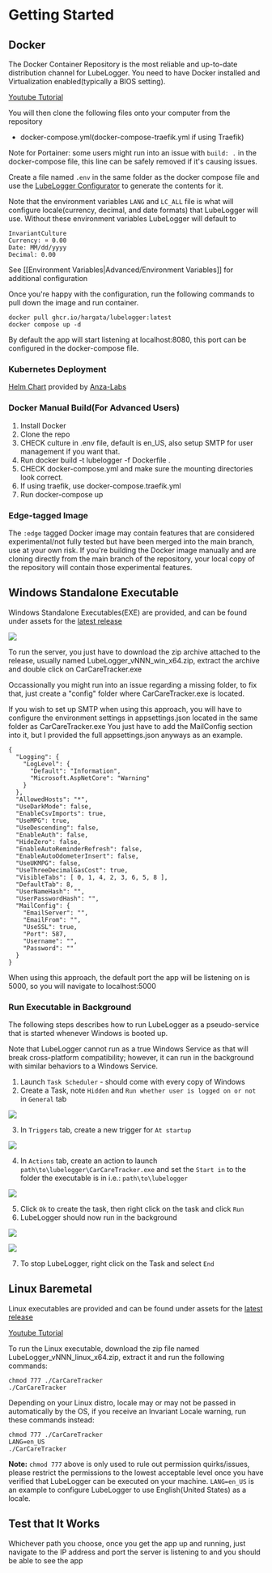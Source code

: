 # Getting Started
## Docker
The Docker Container Repository is the most reliable and up-to-date distribution channel for LubeLogger.
You need to have Docker installed and Virtualization enabled(typically a BIOS setting).

[Youtube Tutorial](https://www.youtube.com/playlist?list=PL2aZOA2wNP8tn-Py-XTF-B6nfx8l-4SwA)

You will then clone the following files onto your computer from the repository 
- docker-compose.yml(docker-compose-traefik.yml if using Traefik)

Note for Portainer: some users might run into an issue with `build: .` in the docker-compose file, this line can be safely removed if it's causing issues.

Create a file named `.env` in the same folder as the docker compose file and use the [LubeLogger Configurator](https://lubelogger.com/configure) to generate the contents for it.

Note that the environment variables `LANG` and `LC_ALL` file is what will configure locale(currency, decimal, and date formats) that LubeLogger will use. Without these environment variables LubeLogger will default to 

```
InvariantCulture
Currency: ¤ 0.00
Date: MM/dd/yyyy
Decimal: 0.00
````

See [[Environment Variables|Advanced/Environment Variables]] for additional configuration

Once you're happy with the configuration, run the following commands to pull down the image and run container.
```
docker pull ghcr.io/hargata/lubelogger:latest
docker compose up -d
```
By default the app will start listening at localhost:8080, this port can be configured in the docker-compose file.

### Kubernetes Deployment
[Helm Chart](https://artifacthub.io/packages/helm/anza-labs/lubelogger) provided by [Anza-Labs](https://github.com/anza-labs)

### Docker Manual Build(For Advanced Users)
1. Install Docker
2. Clone the repo
3. CHECK culture in .env file, default is en_US, also setup SMTP for user management if you want that.
4. Run docker build -t lubelogger -f Dockerfile .
5. CHECK docker-compose.yml and make sure the mounting directories look correct.
6. If using traefik, use docker-compose.traefik.yml
7. Run docker-compose up

### Edge-tagged Image
The `:edge` tagged Docker image may contain features that are considered experimental/not fully tested but have been merged into the main branch, use at your own risk. If you're building the Docker image manually and are cloning directly from the main branch of the repository, your local copy of the repository will contain those experimental features.

## Windows Standalone Executable
Windows Standalone Executables(EXE) are provided, and can be found under assets for the [latest release](https://github.com/hargata/lubelog/releases/latest)

![](/Installation/Getting%20Started/a/image-1727553838581.png)

To run the server, you just have to download the zip archive attached to the release, usually named LubeLogger_vNNN_win_x64.zip, extract the archive and double click on CarCareTracker.exe

Occassionally you might run into an issue regarding a missing folder, to fix that, just create a "config" folder where CarCareTracker.exe is located.

If you wish to set up SMTP when using this approach, you will have to configure the environment settings in appsettings.json located in the same folder as CarCareTracker.exe
You just have to add the MailConfig section into it, but I provided the full appsettings.json anyways as an example.
```
{
  "Logging": {
    "LogLevel": {
      "Default": "Information",
      "Microsoft.AspNetCore": "Warning"
    }
  },
  "AllowedHosts": "*",
  "UseDarkMode": false,
  "EnableCsvImports": true,
  "UseMPG": true,
  "UseDescending": false,
  "EnableAuth": false,
  "HideZero": false,
  "EnableAutoReminderRefresh": false,
  "EnableAutoOdometerInsert": false,
  "UseUKMPG": false,
  "UseThreeDecimalGasCost": true,
  "VisibleTabs": [ 0, 1, 4, 2, 3, 6, 5, 8 ],
  "DefaultTab": 8,
  "UserNameHash": "",
  "UserPasswordHash": "",
  "MailConfig": {
    "EmailServer": "",
    "EmailFrom": "",
    "UseSSL": true,
    "Port": 587,
    "Username": "",
    "Password": ""
  }
}

```
When using this approach, the default port the app will be listening on is 5000, so you will navigate to localhost:5000

### Run Executable in Background

The following steps describes how to run LubeLogger as a pseudo-service that is started whenever Windows is booted up.

Note that LubeLogger cannot run as a true Windows Service as that will break cross-platform compatibility; however, it can run in the background with similar behaviors to a Windows Service.

1. Launch `Task Scheduler` - should come with every copy of Windows
2. Create a Task, note `Hidden` and `Run whether user is logged on or not` in `General` tab

![](/Installation/Getting%20Started/a/image-1744758727023.png)

3. In `Triggers` tab, create a new trigger for `At startup`

![](/Installation/Getting%20Started/a/image-1744758748520.png)

4. In `Actions` tab, create an action to launch `path\to\lubelogger\CarCareTracker.exe` and set the `Start in` to the folder the executable is in i.e.: `path\to\lubelogger`

![](/Installation/Getting%20Started/a/image-1744758763587.png)

5. Click `Ok` to create the task, then right click on the task and click `Run`
6. LubeLogger should now run in the background

![](/Installation/Getting%20Started/a/image-1744758777847.png)

![](/Installation/Getting%20Started/a/image-1744758809425.png)

7. To stop LubeLogger, right click on the Task and select `End`

## Linux Baremetal
Linux executables are provided and can be found under assets for the [latest release](https://github.com/hargata/lubelog/releases/latest)

[Youtube Tutorial](https://www.youtube.com/playlist?list=PL2aZOA2wNP8tR21myT_s0T0tneoRi0vdT)

To run the Linux executable, download the zip file named LubeLogger_vNNN_linux_x64.zip, extract it and run the following commands:

```
chmod 777 ./CarCareTracker
./CarCareTracker
```

Depending on your Linux distro, locale may or may not be passed in automatically by the OS, if you receive an Invariant Locale warning, run these commands instead:

```
chmod 777 ./CarCareTracker
LANG=en_US
./CarCareTracker
```

**Note:** `chmod 777` above is only used to rule out permission quirks/issues, please restrict the permissions to the lowest acceptable level once you have verified that LubeLogger can be executed on your machine. `LANG=en_US` is an example to configure LubeLogger to use English(United States) as a locale.

## Test that It Works
Whichever path you choose, once you get the app up and running, just navigate to the IP address and port the server is listening to and you should be able to see the app
